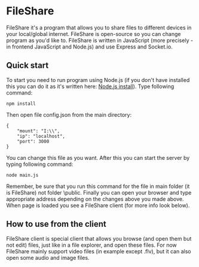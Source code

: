 # FileShare
FileShare it's a program that allows you to share files to different devices in your local/global internet. FileShare is open-source so you can change program as you'd like to. FileShare is written in JavaScript (more precisely - in frontend JavaScript and Node.js) and use Express and Socket.io.
## Quick start
To start you need to run program using Node.js (if you don't have installed this you can do it as it's written here: [Node.js install](https://nodejs.org/en/download)). Type following command:
```
npm install
```
Then open file config.json from the main directory:
```
{
    "mount": "I:\\",
    "ip": "localhost",
    "port": 3000
}
```
You can change this file as you want. After this you can start the server by typing following command:
```
node main.js
```
Remember, be sure that you run this command for the file in main folder (it is FileShare) not folder \public. Finally you can open your browser and type appropriate address depending on the changes above you made above. When page is loaded you see a FileShare client (for more info look below).
## How to use from the client
FileShare client is special client that allows you browse (and open them but not edit) files, just like in a file explorer, and open these files. For now FileShare mainly support video files (in example except .flv), but it can also open some audio and image files.
